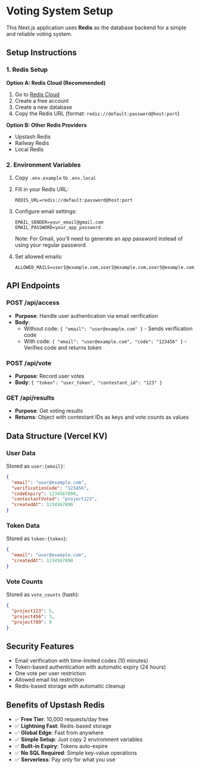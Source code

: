 # Voting System Setup

This Next.js application uses **Redis** as the database backend for a simple and reliable voting system.

## Setup Instructions

### 1. Redis Setup

**Option A: Redis Cloud (Recommended)**

1. Go to [Redis Cloud](https://redis.com/try-free/)
2. Create a free account
3. Create a new database
4. Copy the Redis URL (format: `redis://default:password@host:port`)

**Option B: Other Redis Providers**

- Upstash Redis
- Railway Redis
- Local Redis

### 2. Environment Variables

1. Copy `.env.example` to `.env.local`
2. Fill in your Redis URL:

   ```
   REDIS_URL=redis://default:password@host:port
   ```

3. Configure email settings:

   ```
   EMAIL_SENDER=your_email@gmail.com
   EMAIL_PASSWORD=your_app_password
   ```

   Note: For Gmail, you'll need to generate an app password instead of using your regular password.

4. Set allowed emails:
   ```
   ALLOWED_MAILS=user1@example.com,user2@example.com,user3@example.com
   ```

## API Endpoints

### POST /api/access

- **Purpose**: Handle user authentication via email verification
- **Body**:
  - Without code: `{ "email": "user@example.com" }` - Sends verification code
  - With code: `{ "email": "user@example.com", "code": "123456" }` - Verifies code and returns token

### POST /api/vote

- **Purpose**: Record user votes
- **Body**: `{ "token": "user_token", "contestant_id": "123" }`

### GET /api/results

- **Purpose**: Get voting results
- **Returns**: Object with contestant IDs as keys and vote counts as values

## Data Structure (Vercel KV)

### User Data

Stored as `user:{email}`:

```json
{
  "email": "user@example.com",
  "verificationCode": "123456",
  "codeExpiry": 1234567890,
  "contestantVoted": "project123",
  "createdAt": 1234567890
}
```

### Token Data

Stored as `token:{token}`:

```json
{
  "email": "user@example.com",
  "createdAt": 1234567890
}
```

### Vote Counts

Stored as `vote_counts` (hash):

```json
{
  "project123": 5,
  "project456": 3,
  "project789": 8
}
```

## Security Features

- Email verification with time-limited codes (10 minutes)
- Token-based authentication with automatic expiry (24 hours)
- One vote per user restriction
- Allowed email list restriction
- Redis-based storage with automatic cleanup

## Benefits of Upstash Redis

- ✅ **Free Tier**: 10,000 requests/day free
- ✅ **Lightning Fast**: Redis-based storage
- ✅ **Global Edge**: Fast from anywhere
- ✅ **Simple Setup**: Just copy 2 environment variables
- ✅ **Built-in Expiry**: Tokens auto-expire
- ✅ **No SQL Required**: Simple key-value operations
- ✅ **Serverless**: Pay only for what you use
